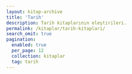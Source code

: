 ```yaml
---
layout: kitap-archive
title: 'Tarih'
description: Tarih kitaplarının eleştirileri.
permalink: /kitaplar/tarih-kitaplari/
search_omit: true
pagination: 
  enabled: true
  per_page: 12
  collection: kitaplar
  tag: tarih
---
```


